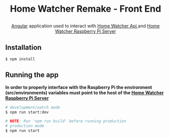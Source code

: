 # <p align="center">Home Watcher Remake - Front End</p>

<p align="center"><a href="https://angular.io/" target="blank">Angular</a> application used to interact with <a href="https://github.com/Wisbell/home-watcher-nestjs-back-end#readme" target="blank">Home Watcher Api </a> and <a href="https://github.com/Wisbell/home-watcher-remake-rpi-server#readme" target="blank">Home Watcher Raspberry Pi Server</a></p>

## Installation

```bash
$ npm install
```

## Running the app
**In order to properly interface with the Raspberry Pi the environment (src/environments) variables must point to the host of the <a href="https://github.com/Wisbell/home-watcher-remake-rpi-server#readme" target="blank">Home Watcher Raspberry Pi Server</a></p>**

```bash
# development/watch mode
$ npm run start:dev

# NOTE: Run 'npm run build' before running production
# production mode
$ npm run start
```